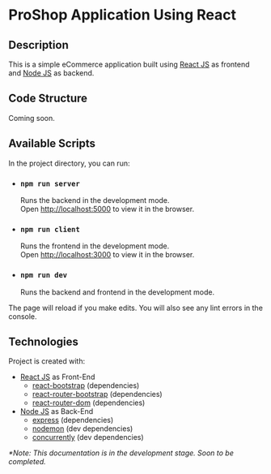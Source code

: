 # ProShop Application Using React

## Description

This is a simple eCommerce application built using [React JS](https://reactjs.org/) as frontend and [Node JS](https://nodejs.org/en/) as backend.

## Code Structure

Coming soon.

## Available Scripts

In the project directory, you can run:

- ### `npm run server`

  Runs the backend in the development mode.\
  Open [http://localhost:5000](http://localhost:5000) to view it in the browser.

- ### `npm run client`

  Runs the frontend in the development mode.\
  Open [http://localhost:3000](http://localhost:3000) to view it in the browser.

- ### `npm run dev`

  Runs the backend and frontend in the development mode.

The page will reload if you make edits. You will also see any lint errors in the console.

## Technologies

Project is created with:

- [React JS](https://reactjs.org/) as Front-End
  - [react-bootstrap](https://react-bootstrap.github.io/) (dependencies)
  - [react-router-bootstrap](https://www.npmjs.com/package/react-router-bootstrap) (dependencies)
  - [react-router-dom](https://www.npmjs.com/package/react-router-dom) (dependencies)
- [Node JS](https://nodejs.org/en/) as Back-End
  - [express](https://www.npmjs.com/package/express) (dependencies)
  - [nodemon](https://www.npmjs.com/package/nodemon) (dev dependencies)
  - [concurrently](https://www.npmjs.com/package/concurrently) (dev dependencies)

_\*Note: This documentation is in the development stage. Soon to be completed._
